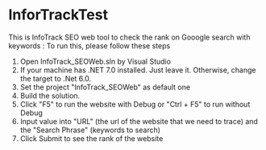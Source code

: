 # InforTrackTest
This is InfoTrack SEO web tool to check the rank on Gooogle search with keywords :
To run this, please follow these steps 
1) Open InfoTrack_SEOWeb.sln by Visual Studio
2) If your machine has .NET 7.0 installed. Just leave it. Otherwise, change the target to .Net 6.0.
3) Set the project "InfoTrack_SEOWeb" as default one
4) Build the solution.
5) Click "F5" to run the website with Debug or "Ctrl + F5" to run without Debug
6) Input value into "URL" (the url of the website that we need to trace) and the "Search Phrase" (keywords to search)
7) Click Submit to see the rank of the website
